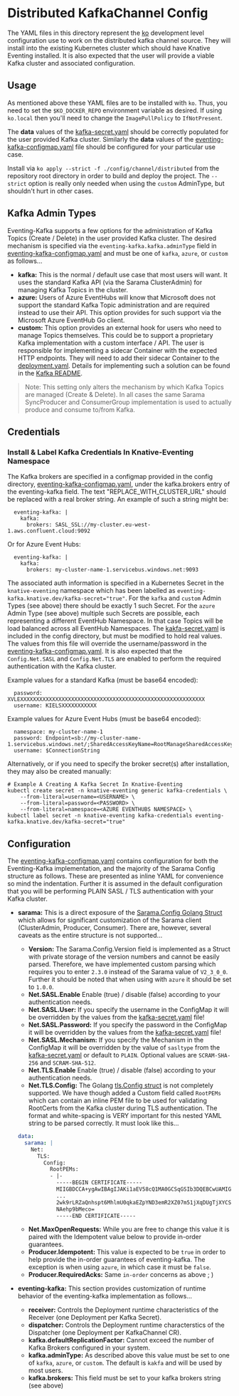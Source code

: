 # Distributed KafkaChannel Config

The YAML files in this directory represent the
[ko](https://github.com/google/ko) development level configuration use to work
on the distributed kafka channel source. They will install into the existing
Kubernetes cluster which should have Knative Eventing installed. It is also
expected that the user will provide a viable Kafka cluster and associated
configuration.

## Usage

As mentioned above these YAML files are to be installed with `ko`. Thus, you
need to set the `$KO_DOCKER_REPO` environment variable as desired. If using
`ko.local` then you'll need to change the `ImagePullPolicy` to `IfNotPresent`.

The **data** values of the [kafka-secret.yaml](300-kafka-secret.yaml) should be
correctly populated for the user provided Kafka cluster. Similarly the **data**
values of the [eventing-kafka-configmap.yaml](300-eventing-kafka-configmap.yaml)
file should be configured for your particular use case.

Install via `ko apply --strict -f ./config/channel/distributed` from the
repository root directory in order to build and deploy the project. The
`--strict` option is really only needed when using the `custom` AdminType, but
shouldn't hurt in other cases.

## Kafka Admin Types

Eventing-Kafka supports a few options for the administration of Kafka Topics
(Create / Delete) in the user provided Kafka cluster. The desired mechanism is
specified via the `eventing-kafka.kafka.adminType` field in
[eventing-kafka-configmap.yaml](300-eventing-kafka-configmap.yaml) and must be
one of `kafka`, `azure`, or `custom` as follows...

- **kafka:** This is the normal / default use case that most users will want. It
  uses the standard Kafka API (via the Sarama ClusterAdmin) for managing Kafka
  Topics in the cluster.
- **azure:** Users of Azure EventHubs will know that Microsoft does not support
  the standard Kafka Topic administration and are required instead to use their
  API. This option provides for such support via the Microsoft Azure EventHub Go
  client.
- **custom:** This option provides an external hook for users who need to manage
  Topics themselves. This could be to support a proprietary Kafka implementation
  with a custom interface / API. The user is responsible for implementing a
  sidecar Container with the expected HTTP endpoints. They will need to add
  their sidecar Container to the
  [deployment.yaml](500-controller-deployment.yaml). Details for implementing
  such a solution can be found in the
  [Kafka README](../../../pkg/channel/distributed/common/kafka/README.md).

> Note: This setting only alters the mechanism by which Kafka Topics are managed
> (Create & Delete). In all cases the same Sarama SyncProducer and ConsumerGroup
> implementation is used to actually produce and consume to/from Kafka.

## Credentials

### Install & Label Kafka Credentials In Knative-Eventing Namespace

The Kafka brokers are specified in a configmap provided in the config 
directory, [eventing-kafka-configmap.yaml](300-eventing-kafka-configmap.yaml), under
the kafka.brokers entry of the eventing-kafka field.  The text "REPLACE_WITH_CLUSTER_URL"
should be replaced with a real broker string.  An example of such a string might be:
```
  eventing-kafka: |
    kafka:
      brokers: SASL_SSL://my-cluster.eu-west-1.aws.confluent.cloud:9092
```
Or for Azure Event Hubs:
```
  eventing-kafka: |
    kafka:
      brokers: my-cluster-name-1.servicebus.windows.net:9093
```

The associated auth information is specified in a Kubernetes Secret in the
`knative-eventing` namespace which has been labelled as
`eventing-kafka.knative.dev/kafka-secret="true"`.  For the `kafka` and `custom`
Admin Types (see above) there should be exactly 1 such Secret. For the `azure`
Admin Type (see above) multiple such Secrets are possible, each representing a
different EventHub Namespace. In that case Topics will be load balanced across
all EventHub Namespaces. The [kakfa-secret.yaml](300-kafka-secret.yaml) is
included in the config directory, but must be modified to hold real values. The
values from this file will override the username/password in the
[eventing-kafka-configmap.yaml](300-eventing-kafka-configmap.yaml). It is also
expected that the `Config.Net.SASL` and `Config.Net.TLS` are enabled to perform
the required authentication with the Kafka cluster.

Example values for a standard Kafka (must be base64 encoded):

```
  password: XVLEXXXXXXXXXXXXXXXXXXXXXXXXXXXXXXXXXXXXXXXXXXXXXXXXXXXXXXXXXX
  username: KIELSXXXXXXXXXXX
```

Example values for Azure Event Hubs (must be base64 encoded):

```
  namespace: my-cluster-name-1
  password: Endpoint=sb://my-cluster-name-1.servicebus.windows.net/;SharedAccessKeyName=RootManageSharedAccessKey;SharedAccessKey=XXXXXXXXXXXXXXXXXXXXXXXXXXXXXXXXXXXXXXXXXXX=
  username: $ConnectionString
```

Alternatively, or if you need to specify the broker secret(s) after
installation, they may also be created manually:

```
# Example A Creating A Kafka Secret In Knative-Eventing
kubectl create secret -n knative-eventing generic kafka-credentials \
    --from-literal=username=<USERNAME> \
    --from-literal=password=<PASSWORD> \
    --from-literal=namespace=<AZURE EVENTHUBS NAMESPACE> \
kubectl label secret -n knative-eventing kafka-credentials eventing-kafka.knative.dev/kafka-secret="true"
```

## Configuration

The [eventing-kafka-configmap.yaml](300-eventing-kafka-configmap.yaml) contains
configuration for both the Eventing-Kafka implementation, and the majority of
the Sarama Config structure as follows. These are presented as inline YAML for
convenience so mind the indentation. Further it is assumed in the default
configuration that you will be performing PLAIN SASL / TLS authentication with
your Kafka cluster.

- **sarama:** This is a direct exposure of the
  [Sarama.Config Golang Struct](https://github.com/Shopify/sarama/blob/master/config.go)
  which allows for significant customization of the Sarama client (ClusterAdmin,
  Producer, Consumer). There are, however, several caveats as the entire
  structure is not supported...

  - **Version:** The Sarama.Config.Version field is implemented as a Struct with
    private storage of the version numbers and cannot be easily parsed.
    Therefore, we have implemented custom parsing which requires you to enter
    `2.3.0` instead of the Sarama value of `V2_3_0_0`. Further it should be
    noted that when using with `azure` it should be set to `1.0.0`.
  - **Net.SASL.Enable** Enable (true) / disable (false) according to your
    authentication needs.
  - **Net.SASL.User:** If you specify the username in the ConfigMap it will be
    overridden by the values from the [kafka-secret.yaml](300-kafka-secret.yaml)
    file!
  - **Net.SASL.Password:** If you specify the password in the ConfigMap it will
    be overridden by the values from the
    [kafka-secret.yaml](300-kafka-secret.yaml) file!
  - **Net.SASL.Mechanism:** If you specify the Mechanism in the ConfigMap it
    will be overridden by the value of `sasltype` from the
    [kafka-secret.yaml](300-kafka-secret.yaml) or default to `PLAIN`. Optional
    values are `SCRAM-SHA-256` and `SCRAM-SHA-512`.
  - **Net.TLS.Enable** Enable (true) / disable (false) according to your
    authentication needs.
  - **Net.TLS.Config:** The Golang
    [tls.Config struct](https://golang.org/pkg/crypto/tls/#Config) is not
    completely supported. We have though added a Custom field called `RootPEMs`
    which can contain an inline PEM file to be used for validating RootCerts
    from the Kafka cluster during TLS authentication. The format and
    white-spacing is VERY important for this nested YAML string to be parsed
    correctly. It must look like this...

  ```yaml
  data:
    sarama: |
      Net:
        TLS:
          Config:
            RootPEMs:
            - |-
              -----BEGIN CERTIFICATE-----
              MIIGBDCCA+ygAwIBAgIJAKi1aEV58cQ1MA0GCSqGSIb3DQEBCwUAMIGOMQswCQYD
              ...
              2wk9rLRZaQnhspt6MhlmU0qkaEZpYND3emR2XZ07m51jXqDUgTjXYCSggImUsARs
              NAehp9bMeco=
              -----END CERTIFICATE-----
  ```

  - **Net.MaxOpenRequests:** While you are free to change this value it is
    paired with the Idempotent value below to provide in-order guarantees.
  - **Producer.Idempotent:** This value is expected to be `true` in order to
    help provide the in-order guarantees of eventing-kafka. The exception is
    when using `azure`, in which case it must be `false`.
  - **Producer.RequiredAcks:** Same `in-order` concerns as above ; )

- **eventing-kafka:** This section provides customization of runtime behavior of
  the eventing-kafka implementation as follows...

  - **receiver:** Controls the Deployment runtime characteristics of the
    Receiver (one Deployment per Kafka Secret).
  - **dispatcher:** Controls the Deployment runtime characterstics of the
    Dispatcher (one Deployment per KafkaChannel CR).
  - **kafka.defaultReplicationFactor:** Cannot exceed the number of Kafka
    Brokers configured in your system.
  - **kafka.adminType:** As described above this value must be set to one of
    `kafka`, `azure`, or `custom`. The default is `kakfa` and will be used by
    most users.
  - **kafka.brokers:** This field must be set to your kafka brokers string (see above)